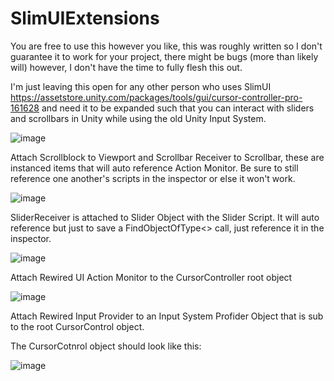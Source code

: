 # SlimUIExtensions

You are free to use this however you like, this was roughly written so I don't guarantee it to work for your project, there might be bugs (more than likely will) however, I don't have the time to fully flesh this out.

I'm just leaving this open for any other person who uses SlimUI https://assetstore.unity.com/packages/tools/gui/cursor-controller-pro-161628 and need it to be expanded such that you can interact with sliders and scrollbars in Unity while using the old Unity Input System.

![image](https://user-images.githubusercontent.com/22646751/156556824-66fdf60c-bfc5-4671-b084-dd2c4c243bd7.png)

Attach Scrollblock to Viewport and Scrollbar Receiver to Scrollbar, these are instanced items that will auto reference Action Monitor.  Be sure to still reference one another's scripts in the inspector or else it won't work.

![image](https://user-images.githubusercontent.com/22646751/156557010-3f224275-993e-4949-9c79-856ed39c79b8.png)


SliderReceiver is attached to Slider Object with the Slider Script.  It will auto reference but just to save a FindObjectOfType<> call, just reference it in the inspector.

![image](https://user-images.githubusercontent.com/22646751/156557157-d73ec027-7d27-435b-bc05-6e98846a2d42.png)

Attach Rewired UI Action Monitor to the CursorController root object

![image](https://user-images.githubusercontent.com/22646751/156557302-c535b52b-d9ef-40d6-837e-7550994206b0.png)

Attach Rewired Input Provider to an Input System Profider Object that is sub to the root CursorControl object.

The CursorCotnrol object should look like this:

![image](https://user-images.githubusercontent.com/22646751/156557353-d5c8ab9d-5a67-4a35-9228-80f7c66bdaf1.png)
